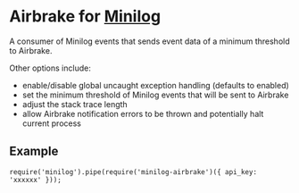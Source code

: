 # Airbrake for [Minilog](https://github.com/mixu/minilog/)

A consumer of Minilog events that sends event data of a minimum threshold to Airbrake.

Other options include:
  - enable/disable global uncaught exception handling (defaults to
enabled)
  - set the minimum threshold of Minilog events that will be sent to
Airbrake
  - adjust the stack trace length
  - allow Airbrake notification errors to be thrown and potentially halt
current process

## Example

    require('minilog').pipe(require('minilog-airbrake')({ api_key: 'xxxxxx' })); 
